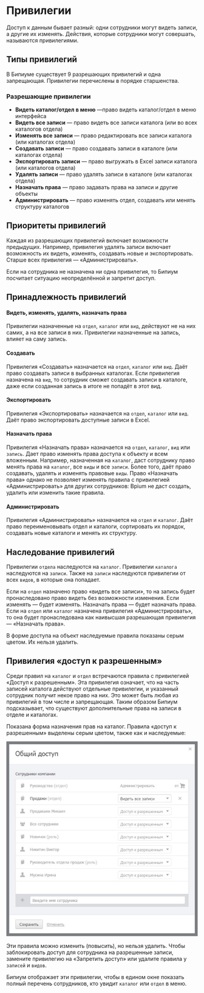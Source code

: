 # Привилегии

Доступ к данным бывает разный: одни сотрудники могут видеть записи, а другие их изменять. Действия, которые сотрудники могут совершать, называются привилегиями.

## Типы привилегий

В Бипиуме существует 9 разрешающих привилегий и одна запрещающая. Привилегии перечислены в порядке старшенства.

### Разрешающие привилегии

* **Видеть каталог/отдел** **в меню** —право видеть каталог/отдел в меню интерфейса
* **Видеть все записи** — право видеть все записи каталога (или во всех каталогов отдела)
* **Изменять все записи** — право редактировать все записи каталога (или каталогах отдела)
* **Создавать записи** — право создавать записи в каталоге (или каталогах отдела)
* **Экспортировать записи** — право выгружать в Excel записи каталога (или каталогов отдела)
* **Удалять записи** — право удалять записи в каталоге (или каталогах отдела)
* **Назначать права** — право задавать права на записи и другие объекты
* **Администрировать** — право изменять отдел, создавать или менять структуру каталогов

## Приоритеты привилегий

Каждая из разрешающих привилегий включает возможности предыдущих. Например, привилегия удалять записи включает возможность их видеть, изменять, создавать новые и экспортировать. Старше всех привилегия — «Администрировать».

Если на сотрудника не назначена ни одна привилегия, то Бипиум посчитает ситуацию неопределённой и запретит доступ.

## Принадлежность привилегий

#### Видеть, изменять, удалять, назначать права

Привилегии назначенные на `отдел`, `каталог` или `вид`, действуют не на них самих, а на все записи в них. Привилегии назначенные на запись, влияет на саму запись.

#### Создавать

Привилегия «Создавать» назначается на `отдел`, `каталог` или `вид`. Даёт право создавать записи в выбранных каталогах. Если привилегия назначена на `вид`, то сотрудник сможет создавать записи в каталоге, даже если созданная запись в итоге не попадёт в этот вид.

#### Экспортировать

Привилегия «Экспортировать» назначается на `отдел`, `каталог` или `вид`. Даёт право экспортировать доступные записи в Excel.

#### Назначать права

Привилегия «Назначать права» назначается на `отдел`, `каталог`, `вид` или `запись`. Дает право изменять права доступа к объекту и всем вложенным. Например, назначенная на `каталог`, даст сотруднику право менять права на `каталог`, все `виды` и все `записи`. Более того, даёт право создавать, удалять и изменять правовые `виды`. Право «Назначать права» однако не позволяет изменять правила с привилегией «Администрировать» для других сотрудников: Bpium не даст создать, удалить или изменить такие правила.

#### Администрировать

Привилегия «Администрировать» назначается на `отдел` и `каталог`. Даёт право переименовывать отдел и каталоги, сортировать их порядок, создавать новые каталоги и менять их структуру.

## Наследование привилегий

Привилегии `отдела` наследуются на `каталог`. Привилегии `каталога` наследуются на `записи`. Также на `записи` наследуются привилегии от всех `видов`, в которые она попадает.

Если на `отдел` назначено право «видеть все записи», то на запись будет пронаследовано право видеть без возможности изменения. Если изменять — будет изменять. Назначать права — будет назначать права. Если на `отдел` или `каталог` назначена привилегия «Администрировать», то она будет пронаследована как наивысшая разрешающая привилегия — «Назначать права».

В форме доступа на объект наследуемые правила показаны серым цветом. Их нельзя удалить.

## Привилегия «доступ к разрешенным»

Среди правил на `каталог` и `отдел` встречаются правила с привилегией «Доступ к разрешенным». Эта привилегия означает, что на часть записей каталога действуют отдельные привилегии, и указанный сотрудник получит некое право на них. Это может быть любая из привилегий в том числе и запрещающая. Таким образом Бипиум подсказывает, что существуют дополнительные права на записи в отделе и каталогах.

Показана форма назначения прав на каталог. Правила «доступ к разрешенным» выделены серым цветом, также как и наследуемые:

![](.gitbook/assets/rights-form-catalog.jpg)

Эти правила можно изменить (повысить), но нельзя удалить. Чтобы заблокировать доступ для сотрудника на разрешенные записи, замените привилегию на «Запретить доступ» или удалите правила у `записей` и `видов`.

Бипиум отображает эти привилегии, чтобы в едином окне показать полный перечень сотрудников, кто увидит `каталог` или `отдел` в меню.

